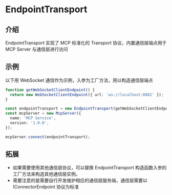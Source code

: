 # EndpointTransport

## 介绍

EndpointTransport 实现了 MCP 标准化的 Transport 协议，内置通信层端点用于 MCP Server 与通信层进行访问

## 示例

以下用 WebSocket 通信作为示例，入参为工厂方法，用以构造通信层端点

```typescript
function getWebSocketClientEndpoint() {
  return new WebSocketClientEndpoint({ url: 'ws://localhost:8082' });
}

const endpointTransport = new EndpointTransport(getWebSocketClientEndpoint);
const mcpServer = new McpServer({
  name: 'MCP Service',
  version: '1.0.0',
});

mcpServer.connect(endpointTransport);
```

## 拓展

- 如果需要使用其他通信层协议，可以替换 EndpointTransport 构造函数入参的工厂方法来构造其他通信层实例。
- 需要注意的是需要自行开发维护相应的通信层服务端，通信层需要以 IConnectorEndpoint 协议为标准
